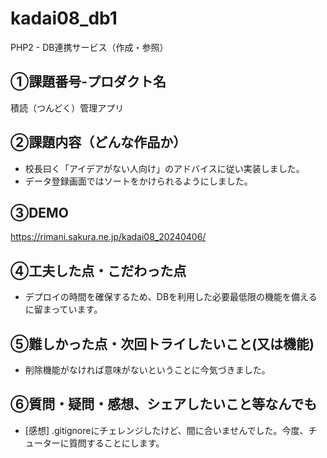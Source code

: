 # kadai08_db1

PHP2 - DB連携サービス（作成・参照）

## ①課題番号-プロダクト名
積読（つんどく）管理アプリ

## ②課題内容（どんな作品か）
- 校長曰く「アイデアがない人向け」のアドバイスに従い実装しました。
- データ登録画面ではソートをかけられるようにしました。

## ③DEMO
https://rimani.sakura.ne.jp/kadai08_20240406/

## ④工夫した点・こだわった点
- デプロイの時間を確保するため、DBを利用した必要最低限の機能を備えるに留まっています。

## ⑤難しかった点・次回トライしたいこと(又は機能)
- 削除機能がなければ意味がないということに今気づきました。

## ⑥質問・疑問・感想、シェアしたいこと等なんでも
- [感想] .gitignoreにチェレンジしたけど、間に合いませんでした。今度、チューターに質問することにします。
